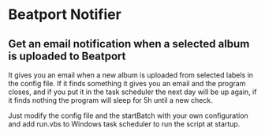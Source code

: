# Beatport Notifier
## Get an email notification when a selected album is uploaded to Beatport

It gives you an email when a new album is uploaded from selected labels in the config file. If it finds something it gives you an email and the program closes, and if you put it in the task scheduler the next day will be up again, if it finds nothing the program will sleep for 5h until a new check. 

Just modify the config file and the startBatch with your own configuration and add run.vbs to Windows task scheduler to run the script at startup.
